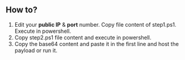 ## How to?

1. Edit your **public IP** & **port** number. Copy file content of step1.ps1. Execute in powershell.
2. Copy step2.ps1 file content and execute in powershell.
3. Copy the base64 content and paste it in the first line and host the payload or run it. 
